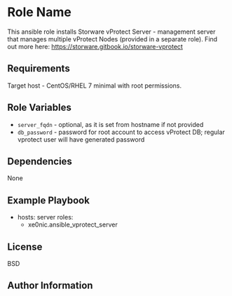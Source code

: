 Role Name
=========

This ansible role installs Storware vProtect Server - management server that manages multiple vProtect Nodes (provided in a separate role). Find out more here: https://storware.gitbook.io/storware-vprotect

Requirements
------------

Target host - CentOS/RHEL 7 minimal with root permissions.

Role Variables
--------------

- `server_fqdn` - optional, as it is set from hostname if not provided
- `db_password` - password for root account to access vProtect DB; regular vprotect user will have generated password

Dependencies
------------

None

Example Playbook
----------------

 - hosts: server
   roles:
   - xe0nic.ansible\_vprotect\_server

License
-------

BSD

Author Information
------------------
